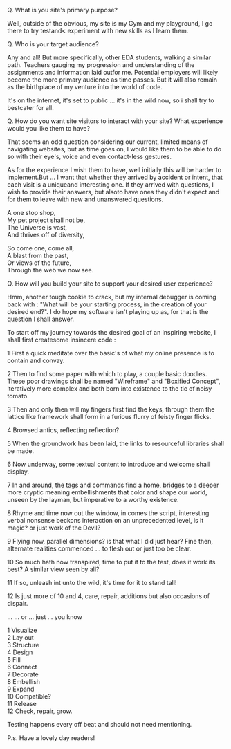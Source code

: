 
Q. What is you site's primary purpose?

Well, outside of the obvious, my site is my Gym and my playground, I go there to try testand<  experiment with new skills as I learn them.

Q. Who is your target audience?

Any and all! 
But more specifically, other EDA students, walking a similar path. 
Teachers gauging my progression and understanding of the assignments and information laid outfor me.
Potential employers will likely become the more primary audience as time passes.
But it will also remain as the birthplace of my venture into the world of code.

It's on the internet, it's set to public ... it's in the wild now, so i shall try to bestcater for all.

Q. How do you want site visitors to interact with your site? What experience would you like them      to have?

That seems an odd question considering our current, limited means of navigating websites, but as time goes on, I would like them to be able to do so with their eye's, voice and even contact-less gestures.
    
As for the experience I wish them to have, well initially this will be harder to implement.But ... I want that whether they arrived by accident or intent, that each visit is a uniqueand interesting one. If they arrived with questions, I wish to provide their answers, but alsoto have ones they didn't expect and for them to leave with new and unanswered questions.

A one stop shop, <br>
My pet project shall not be,<br>
The Universe is vast,<br>
And thrives off of diversity,<br>

So come one, come all,<br>
A blast from the past,<br>
Or views of the future,<br>
Through the web we now see. <br>

Q. How will you build your site to support your desired user experience?

Hmm, another tough cookie to crack, but my internal debugger is coming back with :
"What will be your starting process, in the creation of your desired end?".
I do hope my software isn't playing up as, for that is the question I shall answer.

To start off my journey towards the desired goal of an inspiring website, I shall first createsome insincere code :

1  First a quick meditate over the basic's of what my online presence is to contain and               convay.<br>

2  Then to find some paper with which to play, a couple basic doodles. These poor drawings            shall be named "Wireframe" and "Boxified Concept", iteratively more complex and both               born into existence to the tic of noisy tomato.<br>

3  Then and only then will my fingers first find the keys, through them the lattice like              framework shall form in a furious flurry of feisty finger flicks.<br>

4  Browsed antics, reflecting reflection?<br>

5  When the groundwork has been laid, the links to resourceful libraries shall be made.<br> 

6  Now underway, some textual content to introduce and welcome shall display. <br>

7  In and around, the tags and commands find a home, bridges to a deeper more cryptic meaning         embellishments that color and shape our world, unseen by the layman, but imperative to a           worthy existence. <br>

8  Rhyme and time now out the window, in comes the script, interesting verbal nonsense                beckons interaction on an unprecedented level, is it magic? or just work of the Devil?<br> 

9  Flying now, parallel dimensions? is that what I did just hear? Fine then, alternate                realities commenced ... to flesh out or just too be clear.<br>

10 So much hath now transpired, time to put it to the test, does it work its best? A similar          view seen by all? <br>

11 If so, unleash int unto the wild, it's time for it to stand tall!<br>

12 Is just more of 10 and 4, care, repair, additions but also occasions of dispair.<br>





... ... or ... just ... you know

1  Visualize<br>
2  Lay out<br>
3  Structure<br>
4  Design<br>
5  Fill<br>
6  Connect<br>
7  Decorate<br>
8  Embellish<br>
9  Expand<br>
10 Compatible?<br>
11 Release<br>
12 Check, repair, grow.<br>

Testing happens every off beat and should not need mentioning.

P.s. Have a lovely day readers!


